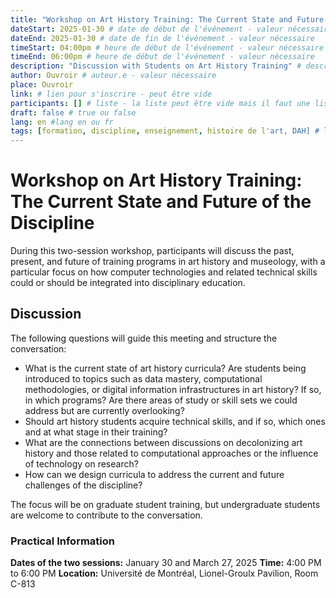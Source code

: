 ```yaml
---
title: "Workshop on Art History Training: The Current State and Future of the Discipline"
dateStart: 2025-01-30 # date de début de l'événement - valeur nécessaire
dateEnd: 2025-01-30 # date de fin de l'événement - valeur nécessaire
timeStart: 04:00pm # heure de début de l'événement - valeur nécessaire
timeEnd: 06:00pm # heure de début de l'événement - valeur nécessaire
description: "Discussion with Students on Art History Training" # description - valeur  nécessaire
author: Ouvroir # auteur.e - valeur nécessaire
place: Ouvroir
link: # lien pour s'inscrire - peut être vide
participants: [] # liste - la liste peut être vide mais il faut une liste
draft: false # true ou false
lang: en #lang en ou fr
tags: [formation, discipline, enseignement, histoire de l'art, DAH] # liste - la liste peut être vide mais il faut une liste
---
```


# **Workshop on Art History Training: The Current State and Future of the Discipline**

During this two-session workshop, participants will discuss the past, present, and future of training programs in art history and museology, with a particular focus on how computer technologies and related technical skills could or should be integrated into disciplinary education.

## Discussion

The following questions will guide this meeting and structure the conversation:

- What is the current state of art history curricula? Are students being introduced to topics such as data mastery, computational methodologies, or digital information infrastructures in art history? If so, in which programs? Are there areas of study or skill sets we could address but are currently overlooking?
- Should art history students acquire technical skills, and if so, which ones and at what stage in their training?
- What are the connections between discussions on decolonizing art history and those related to computational approaches or the influence of technology on research?
- How can we design curricula to address the current and future challenges of the discipline?

The focus will be on graduate student training, but undergraduate students are welcome to contribute to the conversation.

### Practical Information

**Dates of the two sessions:** January 30 and March 27, 2025
**Time:** 4:00 PM to 6:00 PM
**Location:** Université de Montréal, Lionel-Groulx Pavilion, Room C-813
